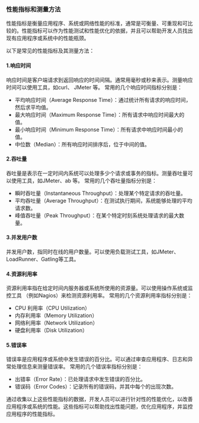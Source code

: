 ### 性能指标和测量方法

性能指标是衡量应用程序、系统或网络性能的标准，通常是可衡量、可重现和可比较的。性能指标可以作为性能测试和性能优化的依据，并且可以帮助开发人员找出现有应用程序或系统中的性能瓶颈。

以下是常见的性能指标及其测量方法：
#### 1.响应时间
响应时间是客户端请求到返回响应的时间间隔。通常用毫秒或秒来表示。测量响应时间可以使用工具，如curl、 JMeter 等。
常用的几个响应时间指标分别是：

* 平均响应时间（Average Response Time）：通过统计所有请求的响应时间，然后求平均值。
* 最大响应时间（Maximum Response Time）：所有请求中响应时间最大的值。
* 最小响应时间（Minimum Response Time）：所有请求中响应时间最小的值。
* 中位数（Median）：所有响应时间排序后，位于中间的值。

#### 2.吞吐量
吞吐量是表示在一定时间内系统可以处理多少个请求或事务的指标。测量吞吐量可以使用工具，如JMeter、ab 等。
常用的几个吞吐量指标分别是：

* 瞬时吞吐量（Instantaneous Throughput）：处理某个特定请求的吞吐量。
* 平均吞吐量（Average Throughput）：在测试执行期间，系统能够处理的平均请求数。
* 峰值吞吐量（Peak Throughput）：在某个特定时刻系统处理请求的最大数量。

#### 3.并发用户数
并发用户数，指同时在线的用户数量。可以使用负载测试工具，如JMeter、LoadRunner、Gatling等工具。

#### 4.资源利用率
资源利用率指在给定时间内服务器或系统所使用的资源量。可以使用操作系统或监控工具 （例如Nagios）来检测资源利用率。
常用的几个资源利用率指标分别是：

* CPU 利用率（CPU Utilization）
* 内存利用率（Memory Utilization）
* 网络利用率（Network Utilization）
* 硬盘利用率（Disk Utilization）

#### 5.错误率
错误率是应用程序或系统中发生错误的百分比。可以通过审查应用程序、日志和异常处理信息来测量错误率。
常用的几个错误率指标分别是：

* 出错率（Error Rate）：已处理请求中发生错误的百分比。
* 错误码（Error Codes）：记录所有的错误码，并其中每个的出现次数。

通过收集以上这些性能指标的数据，开发人员可以进行针对性的性能优化，以改善应用程序或系统的性能。这些指标可以帮助找出性能问题，优化应用程序，并监控应用程序的性能指标。